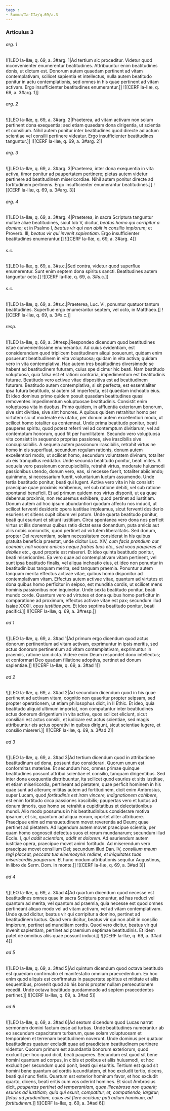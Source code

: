 ```yaml
---
tags : 
- Summa/Ia-IIæ/q.69/a.3
---
```


### Articulus 3

###### arg. 1
![[LEO Ia-IIæ, q. 69, a. 3#arg. 1|Ad tertium sic proceditur. Videtur quod inconvenienter enumerentur beatitudines. Attribuuntur enim beatitudines donis, ut dictum est. Donorum autem quaedam pertinent ad vitam contemplativam, scilicet sapientia et intellectus, nulla autem beatitudo ponitur in actu contemplationis, sed omnes in his quae pertinent ad vitam activam. Ergo insufficienter beatitudines enumerantur.]]
![[CERF Ia-IIæ, q. 69, a. 3#arg. 1]]

###### arg. 2
![[LEO Ia-IIæ, q. 69, a. 3#arg. 2|Praeterea, ad vitam activam non solum pertinent dona exequentia; sed etiam quaedam dona dirigentia, ut scientia et consilium. Nihil autem ponitur inter beatitudines quod directe ad actum scientiae vel consilii pertinere videatur. Ergo insufficienter beatitudines tanguntur.]]
![[CERF Ia-IIæ, q. 69, a. 3#arg. 2]]

###### arg. 3
![[LEO Ia-IIæ, q. 69, a. 3#arg. 3|Praeterea, inter dona exequentia in vita activa, timor ponitur ad paupertatem pertinere; pietas autem videtur pertinere ad beatitudinem misericordiae. Nihil autem ponitur directe ad fortitudinem pertinens. Ergo insufficienter enumerantur beatitudines.]]
![[CERF Ia-IIæ, q. 69, a. 3#arg. 3]]

###### arg. 4
![[LEO Ia-IIæ, q. 69, a. 3#arg. 4|Praeterea, in sacra Scriptura tanguntur multae aliae beatitudines, sicut Iob V, dicitur, *beatus homo qui corripitur a domino*; et in Psalmo I, *beatus vir qui non abiit in consilio impiorum*; et Proverb. III, *beatus vir qui invenit sapientiam*. Ergo insufficienter beatitudines enumerantur.]]
![[CERF Ia-IIæ, q. 69, a. 3#arg. 4]]

###### s.c.
![[LEO Ia-IIæ, q. 69, a. 3#s.c.|Sed contra, videtur quod superflue enumerentur. Sunt enim septem dona spiritus sancti. Beatitudines autem tanguntur octo.]]
![[CERF Ia-IIæ, q. 69, a. 3#s.c.]]

###### s.c.
![[LEO Ia-IIæ, q. 69, a. 3#s.c.|Praeterea, Luc. VI, ponuntur quatuor tantum beatitudines. Superflue ergo enumerantur septem, vel octo, in Matthaeo.]]
![[CERF Ia-IIæ, q. 69, a. 3#s.c.]]

###### resp.
![[LEO Ia-IIæ, q. 69, a. 3#resp.|Respondeo dicendum quod beatitudines istae convenientissime enumerantur. Ad cuius evidentiam, est considerandum quod triplicem beatitudinem aliqui posuerunt, quidam enim posuerunt beatitudinem in vita voluptuosa; quidam in vita activa; quidam vero in vita contemplativa. Hae autem tres beatitudines diversimode se habent ad beatitudinem futuram, cuius spe dicimur hic beati. Nam beatitudo voluptuosa, quia falsa est et rationi contraria, impedimentum est beatitudinis futurae. Beatitudo vero activae vitae dispositiva est ad beatitudinem futuram. Beatitudo autem contemplativa, si sit perfecta, est essentialiter ipsa futura beatitudo, si autem sit imperfecta, est quaedam inchoatio eius. Et ideo dominus primo quidem posuit quasdam beatitudines quasi removentes impedimentum voluptuosae beatitudinis. Consistit enim voluptuosa vita in duobus. Primo quidem, in affluentia exteriorum bonorum, sive sint divitiae, sive sint honores. A quibus quidem retrahitur homo per virtutem sic ut moderate eis utatur, per donum autem excellentiori modo, ut scilicet homo totaliter ea contemnat. Unde prima beatitudo ponitur, beati pauperes spiritu, quod potest referri vel ad contemptum divitiarum; vel ad contemptum honorum, quod fit per humilitatem. Secundo vero voluptuosa vita consistit in sequendo proprias passiones, sive irascibilis sive concupiscibilis. A sequela autem passionum irascibilis, retrahit virtus ne homo in eis superfluat, secundum regulam rationis, donum autem excellentiori modo, ut scilicet homo, secundum voluntatem divinam, totaliter ab eis tranquillus reddatur. Unde secunda beatitudo ponitur, beati mites. A sequela vero passionum concupiscibilis, retrahit virtus, moderate huiusmodi passionibus utendo, donum vero, eas, si necesse fuerit, totaliter abiiciendo; quinimmo, si necessarium fuerit, voluntarium luctum assumendo. Unde tertia beatitudo ponitur, beati qui lugent. Activa vero vita in his consistit praecipue quae proximis exhibemus, vel sub ratione debiti, vel sub ratione spontanei beneficii. Et ad primum quidem nos virtus disponit, ut ea quae debemus proximis, non recusemus exhibere, quod pertinet ad iustitiam. Donum autem ad hoc ipsum abundantiori quodam affectu nos inducit, ut scilicet ferventi desiderio opera iustitiae impleamus, sicut ferventi desiderio esuriens et sitiens cupit cibum vel potum. Unde quarta beatitudo ponitur, beati qui esuriunt et sitiunt iustitiam. Circa spontanea vero dona nos perficit virtus ut illis donemus quibus ratio dictat esse donandum, puta amicis aut aliis nobis coniunctis, quod pertinet ad virtutem liberalitatis. Sed donum, propter Dei reverentiam, solam necessitatem considerat in his quibus gratuita beneficia praestat, unde dicitur Luc. XIV, *cum facis prandium aut coenam, noli vocare amicos neque fratres tuos etc., sed voca pauperes et debiles* etc., quod proprie est misereri. Et ideo quinta beatitudo ponitur, beati misericordes. Ea vero quae ad contemplativam vitam pertinent, vel sunt ipsa beatitudo finalis, vel aliqua inchoatio eius, et ideo non ponuntur in beatitudinibus tanquam merita, sed tanquam praemia. Ponuntur autem tanquam merita effectus activae vitae, quibus homo disponitur ad contemplativam vitam. Effectus autem activae vitae, quantum ad virtutes et dona quibus homo perficitur in seipso, est munditia cordis, ut scilicet mens hominis passionibus non inquinetur. Unde sexta beatitudo ponitur, beati mundo corde. Quantum vero ad virtutes et dona quibus homo perficitur in comparatione ad proximum, effectus activae vitae est pax; secundum illud Isaiae XXXII, *opus iustitiae pax*. Et ideo septima beatitudo ponitur, beati pacifici.]]
![[CERF Ia-IIæ, q. 69, a. 3#resp.]]

###### ad 1
![[LEO Ia-IIæ, q. 69, a. 3#ad 1|Ad primum ergo dicendum quod actus donorum pertinentium ad vitam activam, exprimuntur in ipsis meritis, sed actus donorum pertinentium ad vitam contemplativam, exprimuntur in praemiis, ratione iam dicta. Videre enim Deum respondet dono intellectus; et conformari Deo quadam filiatione adoptiva, pertinet ad donum sapientiae.]]
![[CERF Ia-IIæ, q. 69, a. 3#ad 1]]

###### ad 2
![[LEO Ia-IIæ, q. 69, a. 3#ad 2|Ad secundum dicendum quod in his quae pertinent ad activam vitam, cognitio non quaeritur propter seipsam, sed propter operationem, ut etiam philosophus dicit, in II Ethic. Et ideo, quia beatitudo aliquid ultimum importat, non computantur inter beatitudines actus donorum dirigentium in vita activa, quos scilicet eliciunt, sicut consiliari est actus consilii, et iudicare est actus scientiae, sed magis attribuuntur eis actus operativi in quibus dirigunt, sicut scientiae lugere, et consilio misereri.]]
![[CERF Ia-IIæ, q. 69, a. 3#ad 2]]

###### ad 3
![[LEO Ia-IIæ, q. 69, a. 3#ad 3|Ad tertium dicendum quod in attributione beatitudinum ad dona, possunt duo considerari. Quorum unum est conformitas materiae. Et secundum hoc, omnes primae quinque beatitudines possunt attribui scientiae et consilio, tanquam dirigentibus. Sed inter dona exequentia distribuuntur, ita scilicet quod esuries et sitis iustitiae, et etiam misericordia, pertineant ad pietatem, quae perficit hominem in his quae sunt ad alterum; mititas autem ad fortitudinem, dicit enim Ambrosius, super Lucam, quod *fortitudinis est iram vincere, indignationem cohibere*, est enim fortitudo circa passiones irascibilis; paupertas vero et luctus ad donum timoris, quo homo se retrahit a cupiditatibus et delectationibus mundi. Alio modo possumus in his beatitudinibus considerare motiva ipsarum, et sic, quantum ad aliqua eorum, oportet aliter attribuere. Praecipue enim ad mansuetudinem movet reverentia ad Deum; quae pertinet ad pietatem. Ad lugendum autem movet praecipue scientia, per quam homo cognoscit defectus suos et rerum mundanarum; secundum illud Eccle. I, *qui addit scientiam, addit et dolorem*. Ad esuriendum autem iustitiae opera, praecipue movet animi fortitudo. Ad miserendum vero praecipue movet consilium Dei; secundum illud Dan. IV, *consilium meum regi placeat, peccata tua eleemosynis redime, et iniquitates tuas misericordiis pauperum*. Et hunc modum attributionis sequitur Augustinus, in libro de Serm. Dom. in monte.]]
![[CERF Ia-IIæ, q. 69, a. 3#ad 3]]

###### ad 4
![[LEO Ia-IIæ, q. 69, a. 3#ad 4|Ad quartum dicendum quod necesse est beatitudines omnes quae in sacra Scriptura ponuntur, ad has reduci vel quantum ad merita, vel quantum ad praemia, quia necesse est quod omnes pertineant aliquo modo vel ad vitam activam, vel ad vitam contemplativam. Unde quod dicitur, beatus vir qui corripitur a domino, pertinet ad beatitudinem luctus. Quod vero dicitur, beatus vir qui non abiit in consilio impiorum, pertinet ad munditiam cordis. Quod vero dicitur, beatus vir qui invenit sapientiam, pertinet ad praemium septimae beatitudinis. Et idem patet de omnibus aliis quae possunt induci.]]
![[CERF Ia-IIæ, q. 69, a. 3#ad 4]]

###### ad 5
![[LEO Ia-IIæ, q. 69, a. 3#ad 5|Ad quintum dicendum quod octava beatitudo est quaedam confirmatio et manifestatio omnium praecedentium. Ex hoc enim quod aliquis est confirmatus in paupertate spiritus et mititate et aliis sequentibus, provenit quod ab his bonis propter nullam persecutionem recedit. Unde octava beatitudo quodammodo ad septem praecedentes pertinet.]]
![[CERF Ia-IIæ, q. 69, a. 3#ad 5]]

###### ad 6
![[LEO Ia-IIæ, q. 69, a. 3#ad 6|Ad sextum dicendum quod Lucas narrat sermonem domini factum esse ad turbas. Unde beatitudines numerantur ab eo secundum capacitatem turbarum, quae solam voluptuosam et temporalem et terrenam beatitudinem noverunt. Unde dominus per quatuor beatitudines quatuor excludit quae ad praedictam beatitudinem pertinere videntur. Quorum primum est abundantia bonorum exteriorum, quod excludit per hoc quod dicit, beati pauperes. Secundum est quod sit bene homini quantum ad corpus, in cibis et potibus et aliis huiusmodi, et hoc excludit per secundum quod ponit, beati qui esuritis. Tertium est quod sit homini bene quantum ad cordis iucunditatem, et hoc excludit tertio, dicens, beati qui nunc fletis. Quartum est exterior hominum favor, et hoc excludit quarto, dicens, beati eritis cum vos oderint homines. Et sicut Ambrosius dicit, *paupertas pertinet ad temperantiam, quae illecebrosa non quaerit; esuries ad iustitiam, quia qui esurit, compatitur, et, compatiendo, largitur; fletus ad prudentiam, cuius est flere occidua; pati odium hominum, ad fortitudinem*.]]
![[CERF Ia-IIæ, q. 69, a. 3#ad 6]]

